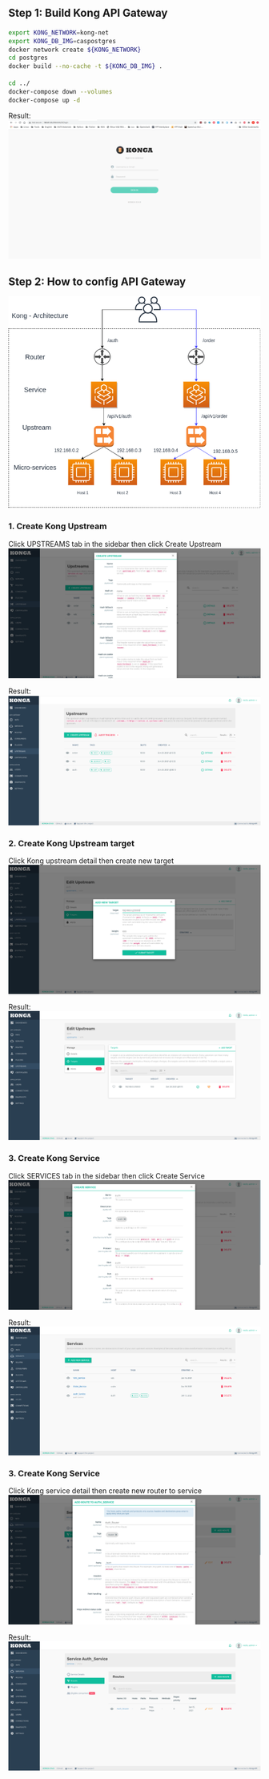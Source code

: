 ## Step 1: Build Kong API Gateway

```sh
export KONG_NETWORK=kong-net
export KONG_DB_IMG=caspostgres
docker network create ${KONG_NETWORK}
cd postgres
docker build --no-cache -t ${KONG_DB_IMG} .

cd ../
docker-compose down --volumes
docker-compose up -d
```

Result:
![Login](./images/kong-login.png)

## Step 2: How to config API Gateway
![Upstream](./images/kong-arch.png)


### 1. Create Kong Upstream
Click UPSTREAMS tab in the sidebar then click Create Upstream
![Upstream](./images/kong-upstream-1.png)

Result:
![Upstream](./images/kong-upstream-2.png)

### 2. Create Kong Upstream target
Click Kong upstream detail then create new target
![Upstream](./images/kong-upstream-target-1.png)

Result:
![Upstream](./images/kong-upstream-target-2.png)

### 3. Create Kong Service
Click SERVICES tab in the sidebar then click Create Service
![Upstream](./images/kong-service-1.png)

Result:
![Upstream](./images/kong-service-2.png)


### 3. Create Kong Service
Click Kong service detail then create new router to service
![Upstream](./images/kong-router-1.png)

Result:
![Upstream](./images/kong-router-2.png)